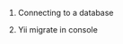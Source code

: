  <!-- Documentation project -->

1) Connecting to a database

2) Yii migrate in console

   <!-- Project full in frontend -->